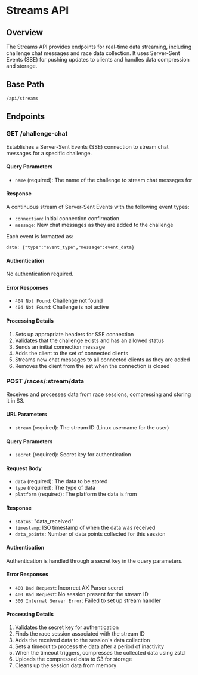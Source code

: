 # Streams API

## Overview

The Streams API provides endpoints for real-time data streaming, including challenge chat messages and race data collection. It uses Server-Sent Events (SSE) for pushing updates to clients and handles data compression and storage.

## Base Path

```
/api/streams
```

## Endpoints

### GET /challenge-chat

Establishes a Server-Sent Events (SSE) connection to stream chat messages for a specific challenge.

#### Query Parameters

- `name` (required): The name of the challenge to stream chat messages for

#### Response

A continuous stream of Server-Sent Events with the following event types:

- `connection`: Initial connection confirmation
- `message`: New chat messages as they are added to the challenge

Each event is formatted as:

```
data: {"type":"event_type","message":event_data}
```

#### Authentication

No authentication required.

#### Error Responses

- `404 Not Found`: Challenge not found
- `404 Not Found`: Challenge is not active

#### Processing Details

1. Sets up appropriate headers for SSE connection
2. Validates that the challenge exists and has an allowed status
3. Sends an initial connection message
4. Adds the client to the set of connected clients
5. Streams new chat messages to all connected clients as they are added
6. Removes the client from the set when the connection is closed

### POST /races/:stream/data

Receives and processes data from race sessions, compressing and storing it in S3.

#### URL Parameters

- `stream` (required): The stream ID (Linux username for the user)

#### Query Parameters

- `secret` (required): Secret key for authentication

#### Request Body

- `data` (required): The data to be stored
- `type` (required): The type of data
- `platform` (required): The platform the data is from

#### Response

- `status`: "data_received"
- `timestamp`: ISO timestamp of when the data was received
- `data_points`: Number of data points collected for this session

#### Authentication

Authentication is handled through a secret key in the query parameters.

#### Error Responses

- `400 Bad Request`: Incorrect AX Parser secret
- `400 Bad Request`: No session present for the stream ID
- `500 Internal Server Error`: Failed to set up stream handler

#### Processing Details

1. Validates the secret key for authentication
2. Finds the race session associated with the stream ID
3. Adds the received data to the session's data collection
4. Sets a timeout to process the data after a period of inactivity
5. When the timeout triggers, compresses the collected data using zstd
6. Uploads the compressed data to S3 for storage
7. Cleans up the session data from memory
